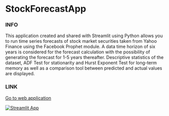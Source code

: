 # StockForecastApp

### INFO

This application created and shared with Streamlit using Python allows you to run time series forecasts of stock market securities taken from Yahoo Finance using the Facebook Prophet module. A data time horizon of six years is considered for the forecast calculation with the possibility of generating the forecast for 1-5 years thereafter. Descriptive statistics of the dataset, ADF Test for stationarity and Hurst Exponent Test for long-term memory as well as a comparison tool between predicted and actual values are displayed.

### LINK

[Go to web application](https://simonebianco-stockforecastapp-main-o8gwpf.streamlitapp.com/ )


[![Streamlit App](https://static.streamlit.io/badges/streamlit_badge_black_white.svg)](https://share.streamlit.io/simonebianco/StockForecastApp/stockforecastapp-main/)


